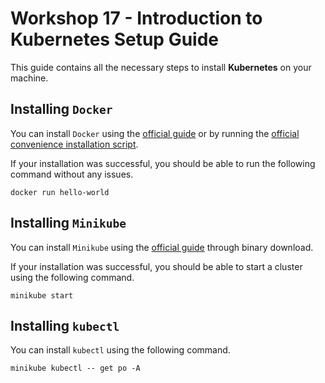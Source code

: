 # Workshop 17 - Introduction to Kubernetes Setup Guide

This guide contains all the necessary steps to install **Kubernetes** on your machine.

## Installing `Docker`

You can install `Docker` using the [official guide](https://docs.docker.com/get-docker/) or by running the [official convenience installation script](https://get.docker.com/).

If your installation was successful, you should be able to run the following command without any issues.

```
docker run hello-world
```

## Installing `Minikube`

You can install `Minikube` using the [official guide](https://minikube.sigs.k8s.io/docs/start/) through binary download. 

If your installation was successful, you should be able to start a cluster using the following command.

```
minikube start
```

## Installing `kubectl`

You can install `kubectl` using the following command.

```shell
minikube kubectl -- get po -A
```